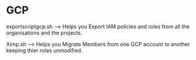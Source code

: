 # GCP

exportscriptgcp.sh --> Helps you Export IAM policies and roles from all the organisations and the projects.

Ximp.sh --> Helps you Migrate Members from one GCP account to another keeping thier roles unmodified.
